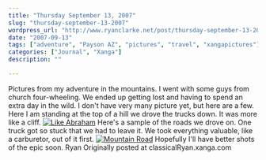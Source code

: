 ```yaml
---
title: "Thursday September 13, 2007"
slug: "thursday-september-13-2007"
wordpress_url: "http://www.ryanclarke.net/post/thursday-september-13-2007/"
date: "2007-09-13"
tags: ["adventure", "Payson AZ", "pictures", "travel", "xangapictures"]
categories: ["Journal", "Xanga"]
description: ""

---
```


Pictures from my adventure in the mountains.
I went with some guys from church four-wheeling. We ended up getting lost and having to spend an extra day in the wild. I don't have very many picture yet, but here are a few. Here I am standing at the top of a hill we drove the trucks down. It was more like a cliff.
[![](http://x10.xanga.com/576c153043633147167636/w109234083.jpg "Like Abraham")](http://photo.xanga.com/classicalRyan/10576147167636/photo.html)
Here's a sample of the roads we drove on. One truck got so stuck that we had to leave it. We took everything valuable, like a carburetor, out of it first.
 [![](http://x82.xanga.com/04dc072730032147167669/w109234112.jpg "Mountain Road")](http://photo.xanga.com/classicalRyan/8204d147167669/photo.html)
Hopefully I'll have better shots of the epic soon.
Ryan
Originally posted at classicalRyan.xanga.com

